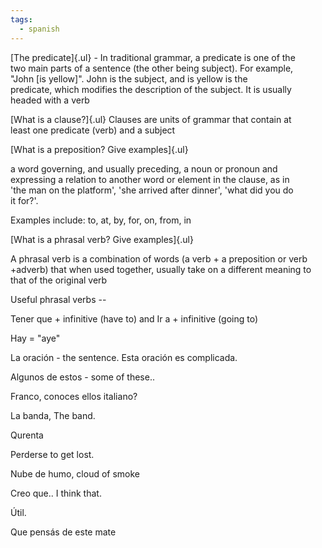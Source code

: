 ```yaml
---
tags:
  - spanish
---
```


[The predicate]{.ul} - In traditional grammar, a predicate is one of the  
two main parts of a sentence (the other being subject). For example,  
\"John \[is yellow\]\". John is the subject, and is yellow is the  
predicate, which modifies the description of the subject. It is usually  
headed with a verb

[What is a clause?]{.ul} Clauses are units of grammar that contain at  
least one predicate (verb) and a subject

[What is a preposition? Give examples]{.ul}

a word governing, and usually preceding, a noun or pronoun and  
expressing a relation to another word or element in the clause, as in  
'the man on the platform', 'she arrived after dinner', 'what did you do  
it for?'.

Examples include: to, at, by, for, on, from, in

[What is a phrasal verb? Give examples]{.ul}

A phrasal verb is a combination of words (a verb + a preposition or verb  
+adverb) that when used together, usually take on a different meaning to  
that of the original verb

Useful phrasal verbs --

Tener que + infinitive (have to) and Ir a + infinitive (going to)

Hay = "aye"

La oración - the sentence. Esta oración es complicada.

Algunos de estos - some of these..

Franco, conoces ellos italiano?

La banda, The band.

Qurenta

Perderse to get lost.

Nube de humo, cloud of smoke

Creo que.. I think that.

Útil.

Que pensás de este mate
